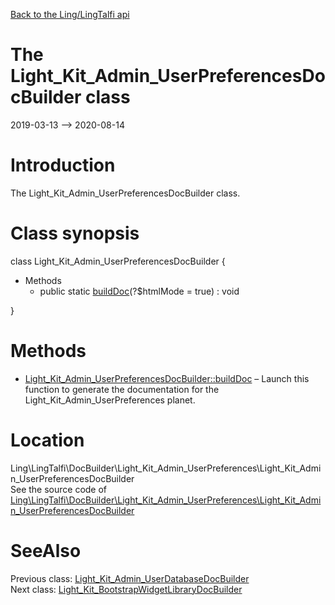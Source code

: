 [Back to the Ling/LingTalfi api](https://github.com/lingtalfi/LingTalfi/blob/master/doc/api/Ling/LingTalfi.md)



The Light_Kit_Admin_UserPreferencesDocBuilder class
================
2019-03-13 --> 2020-08-14






Introduction
============

The Light_Kit_Admin_UserPreferencesDocBuilder class.



Class synopsis
==============


class <span class="pl-k">Light_Kit_Admin_UserPreferencesDocBuilder</span>  {

- Methods
    - public static [buildDoc](https://github.com/lingtalfi/LingTalfi/blob/master/doc/api/Ling/LingTalfi/DocBuilder/Light_Kit_Admin_UserPreferences/Light_Kit_Admin_UserPreferencesDocBuilder/buildDoc.md)(?$htmlMode = true) : void

}






Methods
==============

- [Light_Kit_Admin_UserPreferencesDocBuilder::buildDoc](https://github.com/lingtalfi/LingTalfi/blob/master/doc/api/Ling/LingTalfi/DocBuilder/Light_Kit_Admin_UserPreferences/Light_Kit_Admin_UserPreferencesDocBuilder/buildDoc.md) &ndash; Launch this function to generate the documentation for the Light_Kit_Admin_UserPreferences planet.





Location
=============
Ling\LingTalfi\DocBuilder\Light_Kit_Admin_UserPreferences\Light_Kit_Admin_UserPreferencesDocBuilder<br>
See the source code of [Ling\LingTalfi\DocBuilder\Light_Kit_Admin_UserPreferences\Light_Kit_Admin_UserPreferencesDocBuilder](https://github.com/lingtalfi/LingTalfi/blob/master/DocBuilder/Light_Kit_Admin_UserPreferences/Light_Kit_Admin_UserPreferencesDocBuilder.php)



SeeAlso
==============
Previous class: [Light_Kit_Admin_UserDatabaseDocBuilder](https://github.com/lingtalfi/LingTalfi/blob/master/doc/api/Ling/LingTalfi/DocBuilder/Light_Kit_Admin_UserDatabase/Light_Kit_Admin_UserDatabaseDocBuilder.md)<br>Next class: [Light_Kit_BootstrapWidgetLibraryDocBuilder](https://github.com/lingtalfi/LingTalfi/blob/master/doc/api/Ling/LingTalfi/DocBuilder/Light_Kit_BootstrapWidgetLibrary/Light_Kit_BootstrapWidgetLibraryDocBuilder.md)<br>
